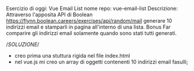 Esercizio di oggi: Vue Email List
nome repo: vue-email-list
Descrizione:
Attraverso l'apposita API di Boolean
https://flynn.boolean.careers/exercises/api/random/mail
generare 10 indirizzi email e stamparli in pagina all'interno di una lista.
Bonus
Far comparire gli indirizzi email solamente quando sono stati tutti generati.

/*SOLUZIONE*/
- creo prima una stuttura rigida nel file index.html
- nel vue.js mi creo un array di oggetti contenenti 10 indirizzi email fasulli;